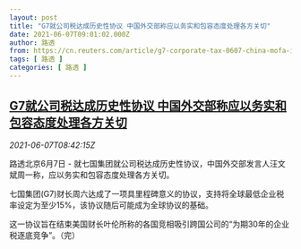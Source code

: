 ```yaml
---
layout: post
title: "G7就公司税达成历史性协议 中国外交部称应以务实和包容态度处理各方关切"
date: 2021-06-07T09:01:02.000Z
author: 路透
from: https://cn.reuters.com/article/g7-corporate-tax-0607-china-mofa-idCNKCS2DJ0TH
tags: [ 路透 ]
categories: [ 路透 ]
---
```

<!--1623056462000-->
[G7就公司税达成历史性协议 中国外交部称应以务实和包容态度处理各方关切](https://cn.reuters.com/article/g7-corporate-tax-0607-china-mofa-idCNKCS2DJ0TH)
------

<div>
<div><i>2021-06-07T08:42:15Z</i></div><p>路透北京6月7日 - 就七国集团就公司税达成历史性协议，中国外交部发言人汪文斌周一称，应以务实和包容态度处理各方关切。</p><p>七国集团(G7)财长周六达成了一项具里程碑意义的协议，支持将全球最低企业税率设定为至少15%，该协议随后可能成为全球协议的基础。</p><p>这一协议旨在结束美国财长叶伦所称的各国竞相吸引跨国公司的“为期30年的企业税逐底竞争”。（完）</p>
</div>
